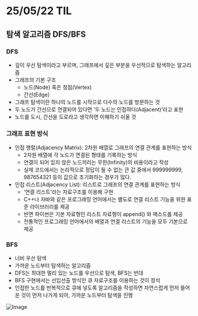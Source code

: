 # 25/05/22 TIL
## 탐색 알고리즘 DFS/BFS

### DFS

- 깊이 우선 탐색이라고 부르며, 그래프에서 깊은 부분을 우선적으로 탐색하는 알고리즘
- 그래프의 기본 구조
    - 노드(Node) 혹은 정점(Vertex)
    - 간선(Edge)
- 그래프 탐색이란 하나의 노드를 시작으로 다수의 노드를 방문하는 것
- 두 노드가 간선으로 연결되어 있다면 ‘두 노드는 인접하다(Adjacent)’라고 표현
- 노드를 도시, 간선을 도로라고 생각하면 이해하기 쉬울 것

### 그래프 표현 방식

- 인접 행렬(Adjacency Matrix): 2차원 배열로 그래프의 연결 관계를 표현하는 방식
    - 2차원 배열에 각 노드가 연결된 형태를 기록하는 방식
    - 연결이 되어 있지 않은 노드끼리는 무한(Infinity)의 비용이라고 작성
    - 실제 코드에서는 논리적으로 정답이 될 수 없는 큰 값 중에서 999999999, 987654321 등의 값으로 초기화하는 경우가 많다.
- 인접 리스트(Adjacency List): 리스트로 그래프의 연결 관계를 표현하는 방식
    - ‘연결 리스트’라는 자료구조를 이용해 구현
    - C++나 자바와 같은 프로그래밍 언어에서는 별도로 연결 리스트 기능을 위한 표준 라이브러리를 제공
    - 반면 파이썬은 기본 자료형인 리스트 자료형이 append() 와 메소드를 제공
    - 전통적인 프로그래밍 언어에서의 배열과 연결 리스트의 기능을 모두 기본으로 제공

### BFS

- 너비 우선 탐색
- 가까운 노드부터 탐색하는 알고리즘
- DFS는 최대한 멀리 있는 노드를 우선으로 탐색, BFS는 반대
- BFS 구현에서는 선입선출 방식인 큐 자료구조를 이용하는 것이 정석
- 인접한 노드를 반복적으로 큐에 넣도록 알고리즘을 작성하면 자연스럽게 먼저 들어온 것이 먼저 나가게 되어, 가까운 노드부터 탐색을 진행

![Image](https://github.com/user-attachments/assets/a6ab6363-1f27-47a7-8390-1d10712ac7ff)